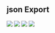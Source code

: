 ## json Export

<div align="left"> 
  <a href="" target="_blank"><img src="https://img.icons8.com/office/16/000000/exe.png"/></a>
  <a href="" target="_blank"><img src="https://img.icons8.com/color/48/000000/doc.png"/></a>
  <a href="" target="_blank"><img src="https://img.icons8.com/office/16/000000/zip.png"/></a>
  <a href="" target="_blank"><img src="https://img.icons8.com/nolan/64/docker.png"/></a>
</div>
